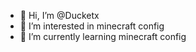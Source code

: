 - 👋 Hi, I’m @Ducketx
- 👀 I’m interested in minecraft config
- 🌱 I’m currently learning minecraft config

<!---
Ducketx/Ducketx is a ✨ special ✨ repository because its `README.md` (this file) appears on your GitHub profile.
You can click the Preview link to take a look at your changes.
--->
